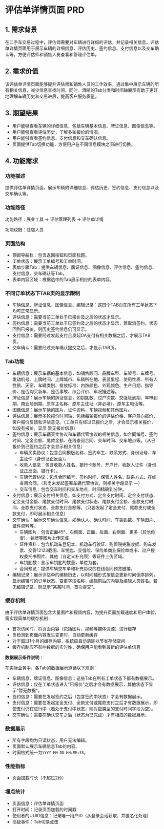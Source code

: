 # 评估单详情页面 PRD

## 1. 需求背景

在二手车交易过程中，评估师需要对车辆进行详细的评估，并记录相关信息。评估单详情页面用于展示车辆的详细信息、评估历史、签约信息、支付信息以及交车确认等，方便评估师和销售人员查看和管理评估单。

## 2. 需求价值

该评估单详情页面能够提升评估师和销售人员的工作效率，通过集中展示车辆的所有相关信息，减少信息查找时间。同时，清晰的Tab分类和时间轴展示有助于更好地理解车辆历史和交易进展，提高客户服务质量。

## 3. 期望结果

- 用户能够查看车辆的详细信息，包括车辆基本信息、牌证信息、图像信息等。
- 用户能够查看评估历史，了解多轮报价的情况。
- 用户能够查看签约信息、支付信息和交车确认信息。
- 页面提供Tab切换功能，方便用户在不同信息模块之间进行切换。

## 4. 功能需求

### 功能描述

提供评估单详情页面，展示车辆的详细信息、评估历史、签约信息、支付信息以及交车确认等。

### 功能路径

功能路径：展业工具 -> 评估管理列表 -> 评估单详情

功能权限：驻店人员

### 页面结构

- 顶部导航栏：包含返回按钮和页面标题。
- 工单状态：展示工单编号和工单时间。
- 表单步骤Tab：提供车辆信息、牌证信息、图像信息、评估信息、签约信息、支付信息、交车确认等Tab。
- 表单内容区域：根据选中的Tab展示相应的表单内容。

### 不同订单状态下TAB页的显示限制
- 车辆信息、牌证信息、图像信息、编辑记录：这四个TAB页在所有工单状态下均可正常显示。
- 评估信息：需要当前工单处于已报价及之后的状态才显示。
- 签约信息：需要当前工单处于已签约及之后的状态才显示，若取消签约，状态回到已报价，则历史签约信息仍可显示。
- 支付信息：需要经过发起支付且发起OA支付有相关数据之后，才展示TAB页。
- 交车确认：需要经过交车确认提交之后，才显示TAB页。

### Tab功能

- 车辆信息：展示车辆的基本信息，如销售顾问、品牌车型、车架号、车牌号、发动机号、上牌时间、上牌城市、车辆所在地、表显里程、使用性质、所有人性质、天窗、车辆类别、排放标准、内饰颜色、外观颜色、生产日期、指导价、是否购买新车、是否事故、综合评价、车况描述等。
- 牌证信息：展示车辆的牌证信息，如钥匙数、过户次数、交强险到期、年审到期、商业险到期、原车主名称、原车主住址（非必填）、原车主电话等。
- 图像信息：展示车辆的图片、证件资料、车辆视频和其他图片。
- 评估信息：展示多轮报价时间轴，包括每轮报价的评估价格、客户意向报价、客户报价反馈和评估意见。（工单只有经过已报价之后，才会显示相关报价，如没有报价，显示 暂无报价信息）
- 签约信息：展示车辆买卖协议和车辆代管协议的相关信息，如合同编号、签约时间、定金金额、尾款金额、在线查阅合同、交车时间、交车地点等。（从已报价到已签约之后才会显示相关信息）
  - 车辆买卖协议：包含合同模版名称、签约车主、联系方式、身份证号、车主证件（身份证正反面）。
  - 收款人信息：包含收款人姓名、银行卡账号、开户行、收款人证件（身份证正反面、银行卡）。
  - 车辆代管协议：包含合同编号、签约时间、保管人姓名、联系方式、在线查阅合同。（若尚未发起签署车辆代管协议，则相关字段显示 --）
  - 交车信息：包含交车时间和交车地点，时间精确到分钟。
- 支付信息：展示支付相关信息，如支付方式、定金支付时间、定金支付状态、定金支付金额、尾款支付时间、尾款支付状态、尾款支付金额、全款支付时间、全款支付状态、全款支付金额等。（只要发起了定金支付、尾款支付或全款支付，即可展示相关信息）
- 交车确认：展示交车确认信息，如确认人、确认时间、车钥匙数、车辆图片、证件资料等。
  - 车辆图片：包含正面45°、右侧面、正面、后面、右侧面、更多（其他角度）、铭牌等图片上传区域。
  - 证件资料：包含机动车登记本、机动车行驶证、购置税完税收据、购车发票、交管12123截图、车钥匙、交强险、保险单商业保险单或卡、过户授权委托书照片、其他（自定义补充项）等证件上传区域。
  - 车钥匙数：显示车钥匙的数量，单位为套。
  - 合同预览：提供车辆交车单和补充协议的在线合同预览链接。
- 编辑记录：展示评估单的编辑历史，以时间轴形式按信息更新时间倒序排列，显示编辑时的订单状态、变更字段名称、编辑前后的内容及编辑人员姓名。若无编辑记录，则显示“某某时间，首次提交”。

### 缓存机制

由于评估单详情页面包含大量图片和视频内容，为提升页面加载速度和用户体验，需实现简单的缓存机制：

- 首次访问时，将页面内容（包括图片、视频等媒体资源）进行缓存
- 当检测到页面内容发生变更时，自动更新缓存
- 对于超过1个月的缓存内容，系统应自动清除以节省存储空间
- 缓存机制应不影响数据的实时性，确保用户能看到最新的评估单信息

**数据展示条件说明**：

在实际业务中，各Tab的数据展示遵循以下规则：

- 车辆信息、牌证信息、图像信息：这些Tab在所有工单状态下都有数据展示。
- 评估信息：仅在工单状态进入"已报价"之后才会有数据展示，其他状态下显示"暂无数据"。
- 签约信息：需要在发起签约之后（包含签约中状态）才会有数据展示。
- 支付信息：需要在发起定金支付、全款支付或尾款支付之后才有数据展示，即使支付仍在进行中（若处于支付中状态，则对应类型的支付时间字段为空）。
- 交车确认：需要在确认交车之后（状态为已完成）才有相应的数据展示。

### 数据展示

- 所有字段均为只读状态，用户无法编辑。
- 页面默认展示车辆信息Tab的内容。
- 时间格式统一为`YYYY-MM-DD HH:MM:SS`。

### 性能指标

- 页面加载时长（不超过2秒）

### 埋点统计

- 页面信息：评估单详情页面
- 打开时间：记录页面加载的时间戳
- 使用者的UUID信息：记录唯一用户ID（从登录会话获取，并匿名化处理）
- 高级事件：Tab切换点击